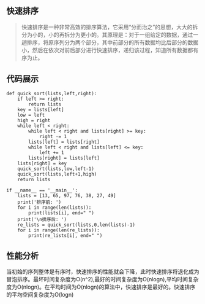 ## 快速排序

>快速排序是一种非常高效的排序算法，它采用“分而治之”的思想，大大的拆分为小的，小的再拆分为更小的。其原理是：对于一组给定的数据，通过一趟排序，将原序列分为两个部分，其中前部分的所有数据均比后部分的数据小，然后在依次对前后部分进行快速排序，递归该过程，知道所有数据都有序为止。

## 代码展示

```
def quick_sort(lists,left,right):
    if left >= right:
        return lists
    key = lists[left]
    low = left
    high = right
    while left < right:
        while left < right and lists[right] >= key:
            right -= 1
        lists[left] = lists[right]
        while left < right and lists[left] <= key:
            left += 1
        lists[right] = lists[left]
    lists[right] = key
    quick_sort(lists,low,left-1)
    quick_sort(lists,left+1,high)
    return lists

if __name__ == '__main__':
    lists = [13, 65, 97, 76, 38, 27, 49]
    print('排序前: ')
    for i in range(len(lists)):
        print(lists[i], end=" ")
    print('\n排序后: ')
    re_lists = quick_sort(lists,0,len(lists)-1)
    for i in range(len(re_lists)):
        print(re_lists[i], end=" ")
```

## 性能分析

当初始的序列整体是有序时，快速排序的性能就会下降，此时快速排序将退化成为冒泡排序。最坏时间复杂度为O(n^2),最好的时间复杂度为O(nlogn),平均时间复杂度为O(nlogn)。在平均时间为O(nlogn)的算法中，快速排序是最好的。快速排序的平均空间复杂度为O(logn)